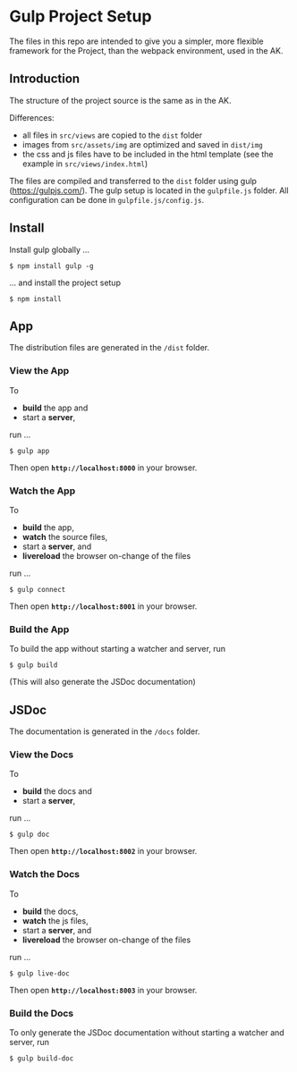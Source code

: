 # Gulp Project Setup

The files in this repo are intended to give you a simpler, more flexible framework for the Project, than the webpack environment, used in the AK.

## Introduction
The structure of the project source is the same as in the AK.

Differences:
- all files in `src/views` are copied to the `dist` folder
- images from `src/assets/img` are optimized and saved in `dist/img`
- the css and js files have to be included in the html template (see the example in `src/views/index.html`)

The files are compiled and transferred to the `dist` folder using gulp (https://gulpjs.com/). 
The gulp setup is located in the `gulpfile.js` folder. All configuration can be done in `gulpfile.js/config.js`.

## Install
Install gulp globally ...
```
$ npm install gulp -g
```
... and install the project setup
```
$ npm install
```

## App
The distribution files are generated in the `/dist` folder.

### View the App
To 
- **build** the app and 
- start a **server**, 

run ...
```
$ gulp app
```
Then open **`http://localhost:8000`** in your browser.

### Watch the App
To 
- **build** the app,
- **watch** the source files,  
- start a **server**, and
- **livereload** the browser on-change of the files

run ...
```
$ gulp connect
```
Then open **`http://localhost:8001`** in your browser.

### Build the App
To build the app without starting a watcher and server, run
```
$ gulp build
``` 
(This will also generate the JSDoc documentation)

## JSDoc
The documentation is generated in the `/docs` folder.

### View the Docs
To 
- **build** the docs and 
- start a **server**, 

run ...
```
$ gulp doc
```
Then open **`http://localhost:8002`** in your browser.

### Watch the Docs
To 
- **build** the docs,
- **watch** the js files,  
- start a **server**, and
- **livereload** the browser on-change of the files

run ...
```
$ gulp live-doc
```
Then open **`http://localhost:8003`** in your browser.

### Build the Docs
To only generate the JSDoc documentation without starting a watcher and server, run
```
$ gulp build-doc
```